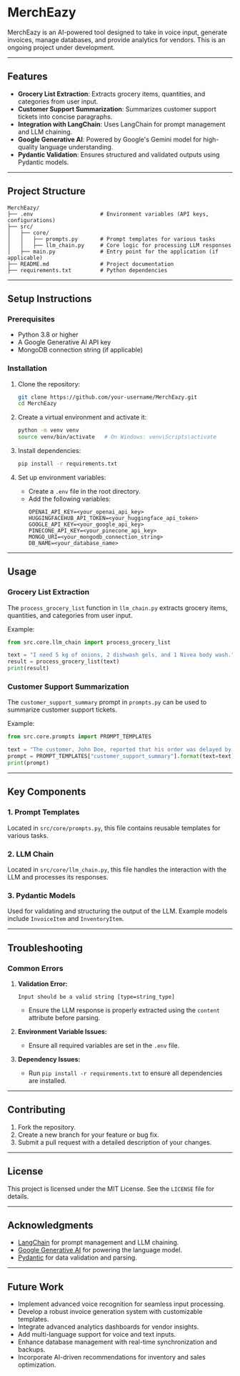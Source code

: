 # MerchEazy

MerchEazy is an AI-powered tool designed to take in voice input, generate invoices, manage databases, and provide analytics for vendors. This is an ongoing project under development.

---

## Features

- **Grocery List Extraction**: Extracts grocery items, quantities, and categories from user input.
- **Customer Support Summarization**: Summarizes customer support tickets into concise paragraphs.
- **Integration with LangChain**: Uses LangChain for prompt management and LLM chaining.
- **Google Generative AI**: Powered by Google's Gemini model for high-quality language understanding.
- **Pydantic Validation**: Ensures structured and validated outputs using Pydantic models.

---

## Project Structure

```
MerchEazy/
├── .env                     # Environment variables (API keys, configurations)
├── src/
│   ├── core/
│   │   ├── prompts.py       # Prompt templates for various tasks
│   │   ├── llm_chain.py     # Core logic for processing LLM responses
│   ├── main.py              # Entry point for the application (if applicable)
├── README.md                # Project documentation
├── requirements.txt         # Python dependencies
```

---

## Setup Instructions

### Prerequisites

- Python 3.8 or higher
- A Google Generative AI API key
- MongoDB connection string (if applicable)

### Installation

1. Clone the repository:
   ```bash
   git clone https://github.com/your-username/MerchEazy.git
   cd MerchEazy
   ```

2. Create a virtual environment and activate it:
   ```bash
   python -m venv venv
   source venv/bin/activate   # On Windows: venv\Scripts\activate
   ```

3. Install dependencies:
   ```bash
   pip install -r requirements.txt
   ```

4. Set up environment variables:
   - Create a `.env` file in the root directory.
   - Add the following variables:
     ```
     OPENAI_API_KEY=<your_openai_api_key>
     HUGGINGFACEHUB_API_TOKEN=<your_huggingface_api_token>
     GOOGLE_API_KEY=<your_google_api_key>
     PINECONE_API_KEY=<your_pinecone_api_key>
     MONGO_URI=<your_mongodb_connection_string>
     DB_NAME=<your_database_name>
     ```

---

## Usage

### Grocery List Extraction

The `process_grocery_list` function in `llm_chain.py` extracts grocery items, quantities, and categories from user input.

Example:
```python
from src.core.llm_chain import process_grocery_list

text = "I need 5 kg of onions, 2 dishwash gels, and 1 Nivea body wash."
result = process_grocery_list(text)
print(result)
```

### Customer Support Summarization

The `customer_support_summary` prompt in `prompts.py` can be used to summarize customer support tickets.

Example:
```python
from src.core.prompts import PROMPT_TEMPLATES

text = "The customer, John Doe, reported that his order was delayed by 3 days. He has already contacted support twice."
prompt = PROMPT_TEMPLATES["customer_support_summary"].format(text=text)
print(prompt)
```

---

## Key Components

### 1. **Prompt Templates**
Located in `src/core/prompts.py`, this file contains reusable templates for various tasks.

### 2. **LLM Chain**
Located in `src/core/llm_chain.py`, this file handles the interaction with the LLM and processes its responses.

### 3. **Pydantic Models**
Used for validating and structuring the output of the LLM. Example models include `InvoiceItem` and `InventoryItem`.

---

## Troubleshooting

### Common Errors

1. **Validation Error:**
   ```
   Input should be a valid string [type=string_type]
   ```
   - Ensure the LLM response is properly extracted using the `content` attribute before parsing.

2. **Environment Variable Issues:**
   - Ensure all required variables are set in the `.env` file.

3. **Dependency Issues:**
   - Run `pip install -r requirements.txt` to ensure all dependencies are installed.

---

## Contributing

1. Fork the repository.
2. Create a new branch for your feature or bug fix.
3. Submit a pull request with a detailed description of your changes.

---

## License

This project is licensed under the MIT License. See the `LICENSE` file for details.

---

## Acknowledgments

- [LangChain](https://github.com/hwchase17/langchain) for prompt management and LLM chaining.
- [Google Generative AI](https://cloud.google.com/ai) for powering the language model.
- [Pydantic](https://pydantic-docs.helpmanual.io/) for data validation and parsing.

---

## Future Work

- Implement advanced voice recognition for seamless input processing.
- Develop a robust invoice generation system with customizable templates.
- Integrate advanced analytics dashboards for vendor insights.
- Add multi-language support for voice and text inputs.
- Enhance database management with real-time synchronization and backups.
- Incorporate AI-driven recommendations for inventory and sales optimization.